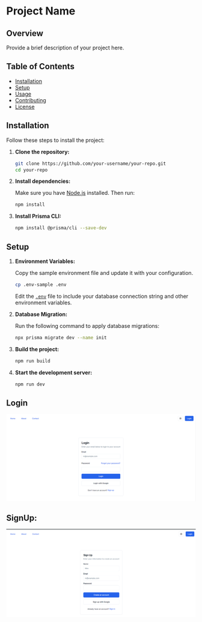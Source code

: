 # Project Name

## Overview

Provide a brief description of your project here.

## Table of Contents

- [Installation](#installation)
- [Setup](#setup)
- [Usage](#usage)
- [Contributing](#contributing)
- [License](#license)

## Installation

Follow these steps to install the project:

1. **Clone the repository:**

    ```sh
    git clone https://github.com/your-username/your-repo.git
    cd your-repo
    ```

2. **Install dependencies:**

    Make sure you have [Node.js](https://nodejs.org/) installed. Then run:

    ```sh
    npm install
    ```

3. **Install Prisma CLI:**

    ```sh
    npm install @prisma/cli --save-dev
    ```

## Setup

1. **Environment Variables:**

    Copy the sample environment file and update it with your configuration.

    ```sh
    cp .env-sample .env
    ```

    Edit the [`.env`](command:_github.copilot.openRelativePath?%5B%7B%22scheme%22%3A%22file%22%2C%22authority%22%3A%22%22%2C%22path%22%3A%22%2Fe%3A%2FWebD%2Fauth-template%2Fclient%2F.env%22%2C%22query%22%3A%22%22%2C%22fragment%22%3A%22%22%7D%2C%22776fadd9-e825-4a19-9db2-da2f0ff6ab57%22%5D "e:\WebD\auth-template\client\.env") file to include your database connection string and other environment variables.

2. **Database Migration:**

    Run the following command to apply database migrations:

    ```sh
    npx prisma migrate dev --name init
    ```

3. **Build the project:**

    ```sh
    npm run build
    ```

4. **Start the development server:**

    ```sh
    npm run dev
    ```

## Login

![alt text](image.png)

## SignUp:
![alt text](image-1.png)



